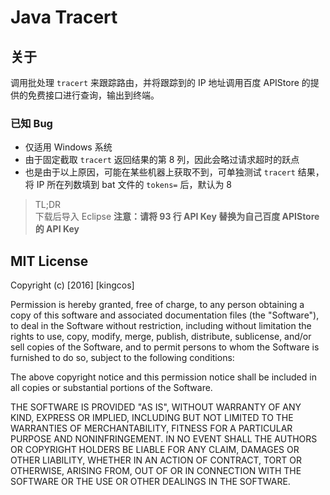 # Java Tracert

## 关于

调用批处理 `tracert` 来跟踪路由，并将跟踪到的 IP 地址调用百度 APIStore 的提供的免费接口进行查询，输出到终端。

### 已知 Bug

- 仅适用 Windows 系统
- 由于固定截取 `tracert` 返回结果的第 8 列，因此会略过请求超时的跃点
- 也是由于以上原因，可能在某些机器上获取不到，可单独测试 `tracert` 结果，将 IP 所在列数填到 bat 文件的 `tokens=` 后，默认为 8

> TL;DR
> <br>
> 下载后导入 Eclipse
> **注意：请将 93 行 API Key 替换为自己百度 APIStore 的 API Key**

## MIT License

Copyright (c) [2016] [kingcos]

Permission is hereby granted, free of charge, to any person obtaining a copy
of this software and associated documentation files (the "Software"), to deal
in the Software without restriction, including without limitation the rights
to use, copy, modify, merge, publish, distribute, sublicense, and/or sell
copies of the Software, and to permit persons to whom the Software is
furnished to do so, subject to the following conditions:

The above copyright notice and this permission notice shall be included in all
copies or substantial portions of the Software.

THE SOFTWARE IS PROVIDED "AS IS", WITHOUT WARRANTY OF ANY KIND, EXPRESS OR
IMPLIED, INCLUDING BUT NOT LIMITED TO THE WARRANTIES OF MERCHANTABILITY,
FITNESS FOR A PARTICULAR PURPOSE AND NONINFRINGEMENT. IN NO EVENT SHALL THE
AUTHORS OR COPYRIGHT HOLDERS BE LIABLE FOR ANY CLAIM, DAMAGES OR OTHER
LIABILITY, WHETHER IN AN ACTION OF CONTRACT, TORT OR OTHERWISE, ARISING FROM,
OUT OF OR IN CONNECTION WITH THE SOFTWARE OR THE USE OR OTHER DEALINGS IN THE
SOFTWARE.
